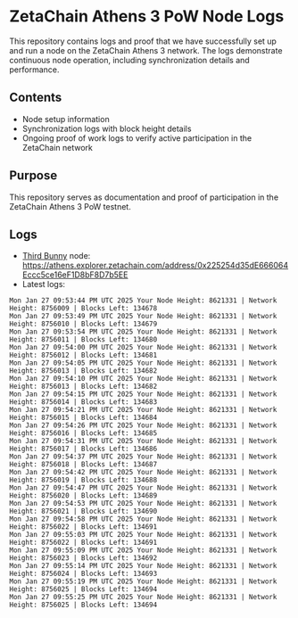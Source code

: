 # ZetaChain Athens 3 PoW Node Logs
This repository contains logs and proof that we have successfully set up and run a node on the ZetaChain Athens 3 network. The logs demonstrate continuous node operation, including synchronization details and performance.

## Contents
- Node setup information
- Synchronization logs with block height details
- Ongoing proof of work logs to verify active participation in the ZetaChain network

## Purpose
This repository serves as documentation and proof of participation in the ZetaChain Athens 3 PoW testnet.

## Logs

- [Third Bunny](https://thirdbunny.xyz/) node: https://athens.explorer.zetachain.com/address/0x225254d35dE666064Eccc5ce16eF1D8bF8D7b5EE
- Latest logs:
```
Mon Jan 27 09:53:44 PM UTC 2025 Your Node Height: 8621331 | Network Height: 8756009 | Blocks Left: 134678
Mon Jan 27 09:53:49 PM UTC 2025 Your Node Height: 8621331 | Network Height: 8756010 | Blocks Left: 134679
Mon Jan 27 09:53:54 PM UTC 2025 Your Node Height: 8621331 | Network Height: 8756011 | Blocks Left: 134680
Mon Jan 27 09:54:00 PM UTC 2025 Your Node Height: 8621331 | Network Height: 8756012 | Blocks Left: 134681
Mon Jan 27 09:54:05 PM UTC 2025 Your Node Height: 8621331 | Network Height: 8756013 | Blocks Left: 134682
Mon Jan 27 09:54:10 PM UTC 2025 Your Node Height: 8621331 | Network Height: 8756013 | Blocks Left: 134682
Mon Jan 27 09:54:15 PM UTC 2025 Your Node Height: 8621331 | Network Height: 8756014 | Blocks Left: 134683
Mon Jan 27 09:54:21 PM UTC 2025 Your Node Height: 8621331 | Network Height: 8756015 | Blocks Left: 134684
Mon Jan 27 09:54:26 PM UTC 2025 Your Node Height: 8621331 | Network Height: 8756016 | Blocks Left: 134685
Mon Jan 27 09:54:31 PM UTC 2025 Your Node Height: 8621331 | Network Height: 8756017 | Blocks Left: 134686
Mon Jan 27 09:54:37 PM UTC 2025 Your Node Height: 8621331 | Network Height: 8756018 | Blocks Left: 134687
Mon Jan 27 09:54:42 PM UTC 2025 Your Node Height: 8621331 | Network Height: 8756019 | Blocks Left: 134688
Mon Jan 27 09:54:47 PM UTC 2025 Your Node Height: 8621331 | Network Height: 8756020 | Blocks Left: 134689
Mon Jan 27 09:54:53 PM UTC 2025 Your Node Height: 8621331 | Network Height: 8756021 | Blocks Left: 134690
Mon Jan 27 09:54:58 PM UTC 2025 Your Node Height: 8621331 | Network Height: 8756022 | Blocks Left: 134691
Mon Jan 27 09:55:03 PM UTC 2025 Your Node Height: 8621331 | Network Height: 8756022 | Blocks Left: 134691
Mon Jan 27 09:55:09 PM UTC 2025 Your Node Height: 8621331 | Network Height: 8756023 | Blocks Left: 134692
Mon Jan 27 09:55:14 PM UTC 2025 Your Node Height: 8621331 | Network Height: 8756024 | Blocks Left: 134693
Mon Jan 27 09:55:19 PM UTC 2025 Your Node Height: 8621331 | Network Height: 8756025 | Blocks Left: 134694
Mon Jan 27 09:55:25 PM UTC 2025 Your Node Height: 8621331 | Network Height: 8756025 | Blocks Left: 134694
```
